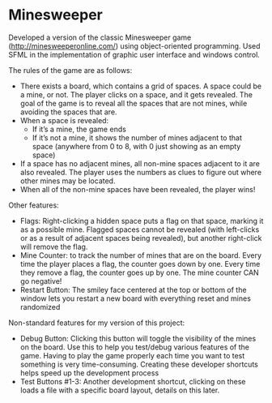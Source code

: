 # Minesweeper
Developed a version of the classic Minesweeper game (http://minesweeperonline.com/) using object-oriented programming. Used SFML in the implementation of graphic user interface and windows control.

The rules of the game are as follows:
- There exists a board, which contains a grid of spaces. A space could be a mine, or not. The player clicks on a space, and it gets revealed. The goal of the game is to reveal all the spaces that are not mines, while avoiding the spaces that are.
- When a space is revealed:
    - If it’s a mine, the game ends
    - If it’s not a mine, it shows the number of mines adjacent to that space (anywhere from 0 to 8, with 0 just showing as an empty space)
- If a space has no adjacent mines, all non-mine spaces adjacent to it are also revealed. The player uses the numbers as clues to figure out where other mines may be located.
- When all of the non-mine spaces have been revealed, the player wins!
   
Other features:
- Flags: Right-clicking a hidden space puts a flag on that space, marking it as a possible mine. Flagged spaces cannot be revealed (with left-clicks or as a result of adjacent spaces being revealed), but another right-click will remove the flag.
- Mine Counter: to track the number of mines that are on the board. Every time the player places a flag, the counter goes down by one. Every time they remove a flag, the counter goes up by one. The mine counter CAN go negative!
- Restart Button: The smiley face centered at the top or bottom of the window lets you restart a new board with everything reset and mines randomized

Non-standard features for my version of this project:
- Debug Button: Clicking this button will toggle the visibility of the mines on the board. Use this to help you test/debug various features of the game. Having to play the game properly each time you want to test something is very time-consuming. Creating these developer shortcuts helps speed up the development process
- Test Buttons #1-3: Another development shortcut, clicking on these loads a file with a specific board layout, details on this later.
